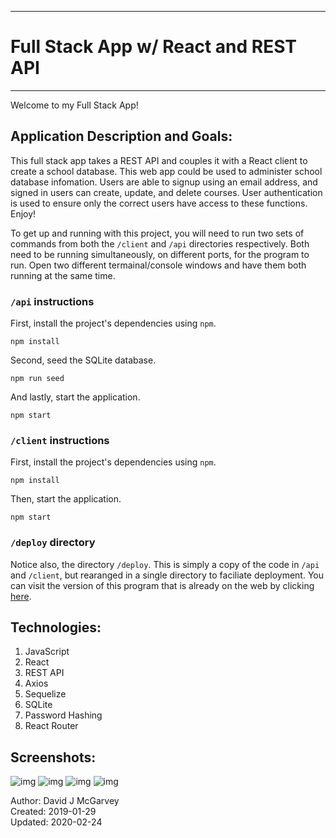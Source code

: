 ----------------------------------------
# Full Stack App w/ React and REST API #
----------------------------------------

Welcome to my Full Stack App!

## Application Description and Goals:

This full stack app takes a REST API and couples it with a React client to create a school database. This web app could be used to administer school database infomation. Users are able to signup using an email address, and signed in users can create, update, and delete courses. User authentication is used to ensure only the correct users have access to these functions. Enjoy!

To get up and running with this project, you will need to run two sets of commands from both the `/client` and `/api` directories respectively. Both need to be running simultaneously, on different ports, for the program to run. Open two different termainal/console windows and have them both running at the same time.

### `/api` instructions
First, install the project's dependencies using `npm`.

```
npm install

```

Second, seed the SQLite database.

```
npm run seed
```

And lastly, start the application.

```
npm start
```

### `/client` instructions
First, install the project's dependencies using `npm`.

```
npm install

```

Then, start the application.

```
npm start
```


### `/deploy` directory
Notice also, the directory `/deploy`. This is simply a copy of the code in `/api` and `/client`, but rearanged in a single directory to faciliate deployment. You can visit the version of this program that is already on the web by clicking [here](https://davey-full-stack-app.netlify.com/).

## Technologies:

1. JavaScript
2. React
3. REST API
4. Axios
5. Sequelize
6. SQLite
7. Password Hashing
8. React Router

## Screenshots:
![img](https://user-images.githubusercontent.com/42125523/74898715-88bf9480-534f-11ea-8174-240f8e3995d5.png)
![img](https://user-images.githubusercontent.com/42125523/74898718-89f0c180-534f-11ea-8c09-3543c66bf431.png)
![img](https://user-images.githubusercontent.com/42125523/74898722-8c531b80-534f-11ea-8067-c5e4319939fd.png)
![img](https://user-images.githubusercontent.com/42125523/74898723-8c531b80-534f-11ea-8be0-b2f6b36477b6.png)


Author: David J McGarvey  
Created: 2019-01-29  
Updated: 2020-02-24
